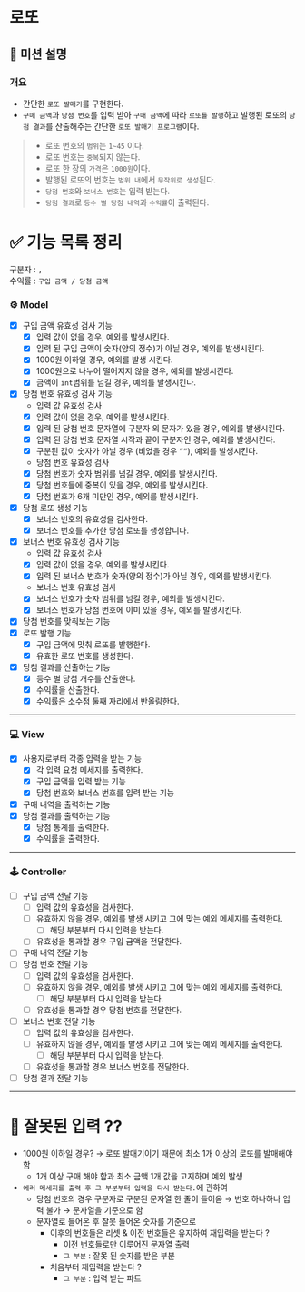 # 로또

## 🚀 미션 설명

### 개요

- 간단한 `로또 발매기`를 구현한다.
- `구매 금액`과 `당첨 번호`를 입력 받아 `구매 금액`에 따라 `로또를 발행`하고
  발행된 로또의 `당첨 결과`를 산출해주는 간단한 `로또 발매기 프로그램`이다.

> - 로또 번호의 `범위`는 `1~45` 이다.
> - 로또 번호는 `중복`되지 않는다.
> - 로또 한 장의 `가격`은 `1000원`이다.
> - 발행된 로또의 번호는 `범위 내`에서 `무작위로 생성`된다.
> - `당첨 번호`와 `보너스 번호`는 입력 받는다.
> - `당첨 결과`로 `등수 별 당첨 내역`과 `수익률`이 출력된다.

# ✅ 기능 목록 정리

구분자 : `,` <br>
수익률 : `구입 금액 / 당첨 금액`

### **⚙️ Model**

- [x]  구입 금액 유효성 검사 기능
    - [x]  입력 값이 없을 경우, 예외를 발생시킨다.
    - [x]  입력 된 구입 금액이 숫자(양의 정수)가 아닐 경우, 예외를 발생시킨다.
    - [x]  1000원 이하일 경우, 예외를 발생 시킨다.
    - [x]  1000원으로 나누어 떨어지지 않을 경우, 예외를 발생시킨다.
    - [x]  금액이 `int`범위를 넘길 경우, 예외를 발생시킨다.
- [x]  당첨 번호 유효성 검사 기능
    - 입력 값 유효성 검사
    - [x]  입력 값이 없을 경우, 예외를 발생시킨다.
    - [x]  입력 된 당첨 번호 문자열에 구분자 외 문자가 있을 경우, 예외를 발생시킨다.
    - [x]  입력 된 당첨 번호 문자열 시작과 끝이 구분자인 경우, 예외를 발생시킨다.
    - [x]  구분된 값이 숫자가 아닐 경우 (비었을 경우 `””`), 예외를 발생시킨다.
    - 당첨 번호 유효성 검사
    - [x]  당첨 번호가 숫자 범위를 넘길 경우, 예외를 발생시킨다.
    - [x]  당첨 번호들에 중복이 있을 경우, 예외를 발생시킨다.
    - [x]  당첨 번호가 6개 미만인 경우, 예외를 발생시킨다.
- [x] 당첨 로또 생성 기능
    - [x] 보너스 번호의 유효성을 검사한다.
    - [x] 보너스 번호를 추가한 당첨 로또를 생성합니다.
- [x] 보너스 번호 유효성 검사 기능
    - 입력 값 유효성 검사
    - [x] 입력 값이 없을 경우, 예외를 발생시킨다.
    - [x] 입력 된 보너스 번호가 숫자(양의 정수)가 아닐 경우, 예외를 발생시킨다.
    - 보너스 번호 유효성 검사
    - [x] 보너스 번호가 숫자 범위를 넘길 경우, 예외를 발생시킨다.
    - [x] 보너스 번호가 당첨 번호에 이미 있을 경우, 예외를 발생시킨다.
- [x]  당첨 번호를 맞춰보는 기능
- [x]  로또 발행 기능
    - [x]  구입 금액에 맞춰 로또를 발행한다.
    - [x]  유효한 로또 번호를 생성한다.
- [x]  당첨 결과를 산출하는 기능
    - [x]  등수 별 당첨 개수를 산출한다.
    - [x]  수익률을 산출한다.
    - [x]  수익률은 소수점 둘째 자리에서 반올림한다.

---

### **💻 View**

- [x]  사용자로부터 각종 입력을 받는 기능
    - [x]  각 입력 요청 메세지를 출력한다.
    - [x]  구입 금액을 입력 받는 기능
    - [x]  당첨 번호와 보너스 번호를 입력 받는 기능
- [x]  구매 내역을 출력하는 기능
- [x]  당첨 결과를 출력하는 기능
    - [x]  당첨 통계를 출력한다.
    - [x]  수익률을 출력한다.

---

### **🕹️ Controller**

- [ ]  구입 금액 전달 기능
    - [ ]  입력 값의 유효성을 검사한다.
    - [ ]  유효하지 않을 경우, 예외를 발생 시키고 그에 맞는 예외 메세지를 출력한다.
        - [ ]  해당 부분부터 다시 입력을 받는다.
    - [ ]  유효성을 통과할 경우 구입 금액을 전달한다.
- [ ]  구매 내역 전달 기능
- [ ]  당첨 번호 전달 기능
    - [ ]  입력 값의 유효성을 검사한다.
    - [ ]  유효하지 않을 경우, 예외를 발생 시키고 그에 맞는 예외 메세지를 출력한다.
        - [ ]  해당 부분부터 다시 입력을 받는다.
    - [ ]  유효성을 통과할 경우 당첨 번호를 전달한다.
- [ ]  보너스 번호 전달 기능
    - [ ]  입력 값의 유효성을 검사한다.
    - [ ]  유효하지 않을 경우, 예외를 발생 시키고 그에 맞는 예외 메세지를 출력한다.
        - [ ]  해당 부분부터 다시 입력을 받는다.
    - [ ]  유효성을 통과할 경우 보너스 번호를 전달한다.
- [ ]  당첨 결과 전달 기능

---

# 🤔 잘못된 입력 ??

- 1000원 이하일 경우? → 로또 발매기이기 때문에 최소 1개 이상의 로또를 발매해야 함
    - 1개 이상 구매 해야 함과 최소 금액 1개 값을 고지하며 예외 발생
- `에러 메세지를 출력 후 그 부분부터 입력을 다시 받는다.`에 관하여
    - 당첨 번호의 경우 구분자로 구분된 문자열 한 줄이 들어옴 → 번호 하나하나 입력 불가 → 문자열을 기준으로 함
    - 문자열로 들어온 후 잘못 들어온 숫자를 기준으로
        - 이후의 번호들은 리셋 & 이전 번호들은 유지하여 재입력을 받는다 ?
            - 이전 번호들로만 이루어진 문자열 출력
            - `그 부분` : 잘못 된 숫자를 받은 부분
        - 처음부터 재입력을 받는다 ?
            - `그 부분` : 입력 받는 파트